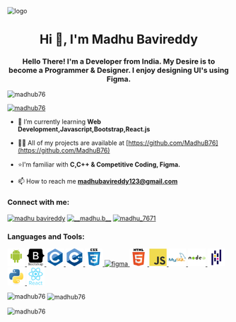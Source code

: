 ![logo](https://github.com/MadhuB76/MadhuB76/blob/main/km_madhu-figma_2160p.gif)
<h1 align="center">Hi 👋, I'm Madhu Bavireddy</h1>
<h3 align="center">Hello There! I'm a Developer from India. My Desire is to become a Programmer & Designer. I enjoy designing UI's using Figma.</h3>

<p align="left"> <img src="https://komarev.com/ghpvc/?username=madhub76&label=Profile%20views&color=0e75b6&style=flat" alt="madhub76" /> </p>

<p align="left"> <a href="https://github.com/ryo-ma/github-profile-trophy"><img src="https://github-profile-trophy.vercel.app/?username=madhub76" alt="madhub76" /></a> </p>

- 🌱 I’m currently learning **Web Development,Javascript,Bootstrap,React.js**

- 👨‍💻 All of my projects are available at [https://github.com/MadhuB76](https://github.com/MadhuB76)

- ⭐I'm familiar with **C,C++ & Competitive Coding, Figma.**

- 📫 How to reach me **madhubavireddy123@gmail.com**

<h3 align="left">Connect with me:</h3>
<p align="left">
<a href="https://linkedin.com/in/madhu bavireddy" target="blank"><img align="center" src="https://raw.githubusercontent.com/rahuldkjain/github-profile-readme-generator/master/src/images/icons/Social/linked-in-alt.svg" alt="madhu bavireddy" height="30" width="40" /></a>
<a href="https://instagram.com/__madhu.b__" target="blank"><img align="center" src="https://raw.githubusercontent.com/rahuldkjain/github-profile-readme-generator/master/src/images/icons/Social/instagram.svg" alt="__madhu.b__" height="30" width="40" /></a>
<a href="https://www.codechef.com/users/madhu_7671" target="blank"><img align="center" src="https://cdn.jsdelivr.net/npm/simple-icons@3.1.0/icons/codechef.svg" alt="madhu_7671" height="30" width="40" /></a>
</p>

<h3 align="left">Languages and Tools:</h3>
<p align="left"> <a href="https://developer.android.com" target="_blank" rel="noreferrer"> <img src="https://raw.githubusercontent.com/devicons/devicon/master/icons/android/android-original-wordmark.svg" alt="android" width="40" height="40"/> </a> <a href="https://getbootstrap.com" target="_blank" rel="noreferrer"> <img src="https://raw.githubusercontent.com/devicons/devicon/master/icons/bootstrap/bootstrap-plain-wordmark.svg" alt="bootstrap" width="40" height="40"/> </a> <a href="https://www.cprogramming.com/" target="_blank" rel="noreferrer"> <img src="https://raw.githubusercontent.com/devicons/devicon/master/icons/c/c-original.svg" alt="c" width="40" height="40"/> </a> <a href="https://www.w3schools.com/cpp/" target="_blank" rel="noreferrer"> <img src="https://raw.githubusercontent.com/devicons/devicon/master/icons/cplusplus/cplusplus-original.svg" alt="cplusplus" width="40" height="40"/> </a> <a href="https://www.w3schools.com/css/" target="_blank" rel="noreferrer"> <img src="https://raw.githubusercontent.com/devicons/devicon/master/icons/css3/css3-original-wordmark.svg" alt="css3" width="40" height="40"/> </a> <a href="https://www.figma.com/" target="_blank" rel="noreferrer"> <img src="https://www.vectorlogo.zone/logos/figma/figma-icon.svg" alt="figma" width="40" height="40"/> </a> <a href="https://www.w3.org/html/" target="_blank" rel="noreferrer"> <img src="https://raw.githubusercontent.com/devicons/devicon/master/icons/html5/html5-original-wordmark.svg" alt="html5" width="40" height="40"/> </a> <a href="https://developer.mozilla.org/en-US/docs/Web/JavaScript" target="_blank" rel="noreferrer"> <img src="https://raw.githubusercontent.com/devicons/devicon/master/icons/javascript/javascript-original.svg" alt="javascript" width="40" height="40"/> </a> <a href="https://www.mysql.com/" target="_blank" rel="noreferrer"> <img src="https://raw.githubusercontent.com/devicons/devicon/master/icons/mysql/mysql-original-wordmark.svg" alt="mysql" width="40" height="40"/> </a> <a href="https://nodejs.org" target="_blank" rel="noreferrer"> <img src="https://raw.githubusercontent.com/devicons/devicon/master/icons/nodejs/nodejs-original-wordmark.svg" alt="nodejs" width="40" height="40"/> </a> <a href="https://pandas.pydata.org/" target="_blank" rel="noreferrer"> <img src="https://raw.githubusercontent.com/devicons/devicon/2ae2a900d2f041da66e950e4d48052658d850630/icons/pandas/pandas-original.svg" alt="pandas" width="40" height="40"/> </a> <a href="https://www.python.org" target="_blank" rel="noreferrer"> <img src="https://raw.githubusercontent.com/devicons/devicon/master/icons/python/python-original.svg" alt="python" width="40" height="40"/> </a> <a href="https://reactjs.org/" target="_blank" rel="noreferrer"> <img src="https://raw.githubusercontent.com/devicons/devicon/master/icons/react/react-original-wordmark.svg" alt="react" width="40" height="40"/> </a> </p>

<p><img align="left" src="https://github-readme-stats.vercel.app/api/top-langs?username=madhub76&show_icons=true&locale=en&layout=compact" alt="madhub76" /></p>

<p>&nbsp;<img align="center" src="https://github-readme-stats.vercel.app/api?username=madhub76&show_icons=true&locale=en" alt="madhub76" /></p>

<p><img align="center" src="https://github-readme-streak-stats.herokuapp.com/?user=madhub76&" alt="madhub76" /></p>
